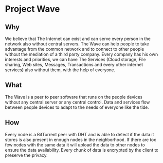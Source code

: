 
# Project Wave

## Why
We believe that The Internet can exist and can serve every person in the network also without central servers.
The Wave can help people to take advantage from the common network and to connect to other people without the mediation of a third party company.
Every company has his own interests and priorities, we can have The Services (Cloud storage, File sharing, Web sites, Messages, Transactions and every other internet services) also without them, with the help of everyone.

## What
The Wave is a peer to peer software that runs on the people devices without any central server or any central control.
Data and services flow between people devices to adapt to the needs of everyone like the tide.

## How
Every node is a BitTorrent peer with DHT and is able to detect if the data it stores is also present in enough nodes in the neighborhood. If there are too few nodes with the same data it will upload the data to other nodes to ensure the data availability.
Every chunk of data is encrypted by the client to preserve the privacy.

